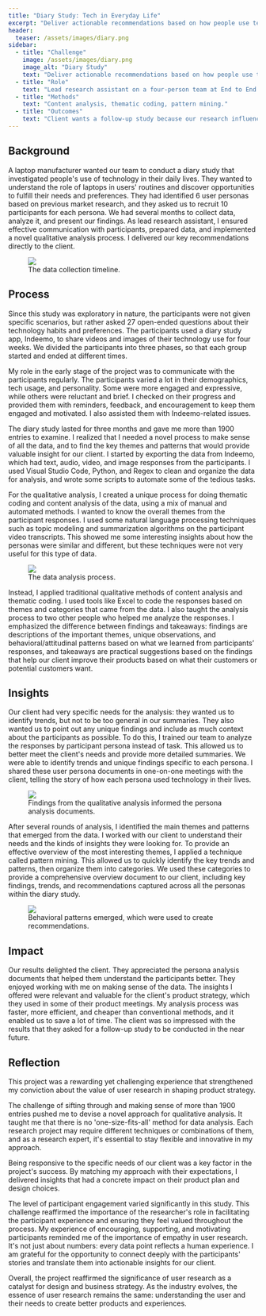 ```yaml
---
title: "Diary Study: Tech in Everyday Life"
excerpt: "Deliver actionable recommendations based on how people use technology in their everyday lives."
header:
  teaser: /assets/images/diary.png
sidebar:
  - title: "Challenge"
    image: /assets/images/diary.png
    image_alt: "Diary Study"
    text: "Deliver actionable recommendations based on how people use technology in their everyday lives."
  - title: "Role"
    text: "Lead research assistant on a four-person team at End to End User Research."
  - title: "Methods"
    text: "Content analysis, thematic coding, pattern mining."
  - title: "Outcomes"
    text: "Client wants a follow-up study because our research influenced their product strategy."
---
```


## Background
A laptop manufacturer wanted our team to conduct a diary study that investigated people's use of technology in their daily lives. They wanted to understand the role of laptops in users' routines and discover opportunities to fulfill their needs and preferences. They had identified 6 user personas based on previous market research, and they asked us to recruit 10 participants for each persona. We had several months to collect data, analyze it, and present our findings. As lead research assistant, I ensured effective communication with participants, prepared data, and implemented a novel qualitative analysis process. I delivered our key recommendations directly to the client.

<figure>
    <a href="/research/assets/images/diarystudy_timeline.png"><img src="/research/assets/images/diarystudy_timeline.png"></a>
    <figcaption>The data collection timeline.</figcaption>
</figure>

## Process
Since this study was exploratory in nature, the participants were not given specific scenarios, but rather asked 27 open-ended questions about their technology habits and preferences. The participants used a diary study app, Indeemo, to share videos and images of their technology use for four weeks. We divided the participants into three phases, so that each group started and ended at different times.

My role in the early stage of the project was to communicate with the participants regularly. The participants varied a lot in their demographics, tech usage, and personality. Some were more engaged and expressive, while others were reluctant and brief. I checked on their progress and provided them with reminders, feedback, and encouragement to keep them engaged and motivated. I also assisted them with Indeemo-related issues.

The diary study lasted for three months and gave me more than 1900 entries to examine. I realized that I needed a novel process to make sense of all the data, and to find the key themes and patterns that would provide valuable insight for our client. I started by exporting the data from Indeemo, which had text, audio, video, and image responses from the participants. I used Visual Studio Code, Python, and Regex to clean and organize the data for analysis, and wrote some scripts to automate some of the tedious tasks.

For the qualitative analysis, I created a unique process for doing thematic coding and content analysis of the data, using a mix of manual and automated methods. I wanted to know the overall themes from the participant responses. I used some natural language processing techniques such as topic modeling and summarization algorithms on the participant video transcripts. This showed me some interesting insights about how the personas were similar and different, but these techniques were not very useful for this type of data.

<figure>
    <a href="/research/assets/images/diarystudy_flowchart.svg"><img src="/research/assets/images/diarystudy_flowchart.svg"></a>
    <figcaption>The data analysis process.</figcaption>
</figure>

Instead, I applied traditional qualitative methods of content analysis and thematic coding. I used tools like Excel to code the responses based on themes and categories that came from the data. I also taught the analysis process to two other people who helped me analyze the responses. I emphasized the difference between findings and takeaways: findings are descriptions of the important themes, unique observations, and behavioral/attitudinal patterns based on what we learned from participants’ responses, and takeaways are practical suggestions based on the findings that help our client improve their products based on what their customers or potential customers want.

## Insights
Our client had very specific needs for the analysis: they wanted us to identify trends, but not to be too general in our summaries. They also wanted us to point out any unique findings and include as much context about the participants as possible. To do this, I trained our team to analyze the responses by participant persona instead of task. This allowed us to better meet the client's needs and provide more detailed summaries. We were able to identify trends and unique findings specific to each persona. I shared these user persona documents in one-on-one meetings with the client, telling the story of how each persona used technology in their lives.

<figure>
    <a href="/research/assets/images/diarystudy_1.png"><img src="/research/assets/images/diarystudy_1.png"></a>
    <figcaption>Findings from the qualitative analysis informed the persona analysis documents.</figcaption>
</figure>

After several rounds of analysis, I identified the main themes and patterns that emerged from the data. I worked with our client to understand their needs and the kinds of insights they were looking for. To provide an effective overview of the most interesting themes, I applied a technique called pattern mining. This allowed us to quickly identify the key trends and patterns, then organize them into categories. We used these categories to provide a comprehensive overview document to our client, including key findings, trends, and recommendations captured across all the personas within the diary study.

<figure>
    <a href="/research/assets/images/diarystudy_2.jpg"><img src="/research/assets/images/diarystudy_2.jpg"></a>
    <figcaption>Behavioral patterns emerged, which were used to create recommendations.</figcaption>
</figure>

## Impact
Our results delighted the client. They appreciated the persona analysis documents that helped them understand the participants better. They enjoyed working with me on making sense of the data. The insights I offered were relevant and valuable for the client's product strategy, which they used in some of their product meetings. My analysis process was faster, more efficient, and cheaper than conventional methods, and it enabled us to save a lot of time. The client was so impressed with the results that they asked for a follow-up study to be conducted in the near future.

## Reflection
This project was a rewarding yet challenging experience that strengthened my conviction about the value of user research in shaping product strategy.

The challenge of sifting through and making sense of more than 1900 entries pushed me to devise a novel approach for qualitative analysis. It taught me that there is no 'one-size-fits-all' method for data analysis. Each research project may require different techniques or combinations of them, and as a research expert, it's essential to stay flexible and innovative in my approach.

Being responsive to the specific needs of our client was a key factor in the project's success. By matching my approach with their expectations, I delivered insights that had a concrete impact on their product plan and design choices.

The level of participant engagement varied significantly in this study. This challenge reaffirmed the importance of the researcher's role in facilitating the participant experience and ensuring they feel valued throughout the process. My experience of encouraging, supporting, and motivating participants reminded me of the importance of empathy in user research. It's not just about numbers: every data point reflects a human experience. I am grateful for the opportunity to connect deeply with the participants' stories and translate them into actionable insights for our client.

Overall, the project reaffirmed the significance of user research as a catalyst for design and business strategy. As the industry evolves, the essence of user research remains the same: understanding the user and their needs to create better products and experiences.
